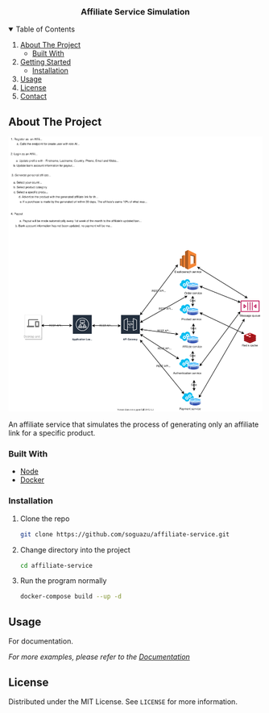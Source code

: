 <!-- PROJECT LOGO -->
<br />
<p align="center">
  <h3 align="center">Affiliate Service Simulation</h3>
</p>

<!-- TABLE OF CONTENTS -->
<details open="open">
  <summary>Table of Contents</summary>
  <ol>
    <li>
      <a href="#about-the-project">About The Project</a>
      <ul>
        <li><a href="#built-with">Built With</a></li>
      </ul>
    </li>
    <li>
      <a href="#getting-started">Getting Started</a>
      <ul>
        <li><a href="#installation">Installation</a></li>
      </ul>
    </li>
    <li><a href="#usage">Usage</a></li>
    <li><a href="#license">License</a></li>
    <li><a href="#contact">Contact</a></li>
  </ol>
</details>

<!-- ABOUT THE PROJECT -->

## About The Project

![image info](./process-workflow.svg)

An affiliate service that simulates the process of generating only an affiliate
link for a specific product.

### Built With

- [Node](hhttps://nodejs.org/en/)
- [Docker](https://docs.docker.com/get-docker/)

### Installation

1. Clone the repo

   ```sh
   git clone https://github.com/soguazu/affiliate-service.git
   ```

2. Change directory into the project

   ```sh
   cd affiliate-service
   ```

3. Run the program normally

   ```sh
   docker-compose build --up -d
   ```

<!-- USAGE EXAMPLES -->

## Usage

For documentation.

_For more examples, please refer to the [Documentation](https://example.com)_

<!-- LICENSE -->

## License

Distributed under the MIT License. See `LICENSE` for more information.
